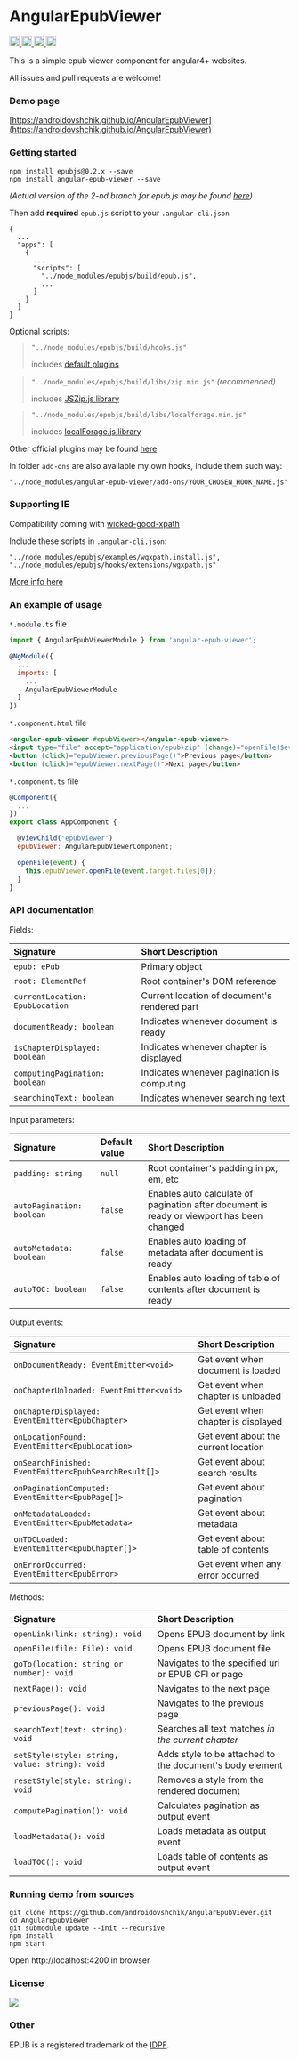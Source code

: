 <h1>AngularEpubViewer</h1>

<p>
  <a href="https://www.npmjs.com/package/angular-epub-viewer">
    <img src="https://img.shields.io/npm/dm/angular-epub-viewer.svg?style=flat" height="18" alt="downloads">
  </a>
  <a href="https://www.npmjs.com/package/angular-epub-viewer">
    <img src="https://badge.fury.io/js/angular-epub-viewer.png" height="18" alt="npm version">
  </a>
  <a href="https://david-dm.org/androidovshchik/AngularEpubViewer" title="dependencies status">
    <img src="https://david-dm.org/androidovshchik/AngularEpubViewer/status.svg" height="18"/>
  </a>
  <a href="https://www.paypal.me/mrcpp" title="Donate to this project using Paypal">
    <img src="https://img.shields.io/badge/paypal-donate-green.svg" alt="PayPal donate button" height="18"/>
  </a>
</p>

This is a simple epub viewer component for angular4+ websites.

All issues and pull requests are welcome!

### Demo page

[https://androidovshchik.github.io/AngularEpubViewer](https://androidovshchik.github.io/AngularEpubViewer)

### Getting started

```
npm install epubjs@0.2.x --save
npm install angular-epub-viewer --save
```

*(Actual version of the 2-nd branch for epub.js may be found [here](https://www.npmjs.com/package/epubjs))*

Then add **required** `epub.js` script to your `.angular-cli.json`

```
{
  ...
  "apps": [
    {
      ...
      "scripts": [
        "../node_modules/epubjs/build/epub.js",
        ...
      ]
    }
  ]
}

```

Optional scripts:

> `"../node_modules/epubjs/build/hooks.js"`
>
> includes [default plugins](https://github.com/futurepress/epub.js/tree/master/hooks/default)

> `"../node_modules/epubjs/build/libs/zip.min.js"` *(recommended)*
>
> includes [JSZip.js library](https://github.com/Stuk/jszip)

> `"../node_modules/epubjs/build/libs/localforage.min.js"`
>
> includes [localForage.js library](https://github.com/localForage/localForage)

Other official plugins may be found [here](https://github.com/futurepress/epub.js/tree/master/hooks/extensions)

In folder `add-ons` are also available my own hooks, include them such way:

`"../node_modules/angular-epub-viewer/add-ons/YOUR_CHOSEN_HOOK_NAME.js"`

### Supporting IE

Compatibility coming with [wicked-good-xpath](https://github.com/google/wicked-good-xpath)

Include these scripts in `.angular-cli.json`:

```
"../node_modules/epubjs/examples/wgxpath.install.js",
"../node_modules/epubjs/hooks/extensions/wgxpath.js"
```

[More info here](https://github.com/futurepress/epub.js#internet-explorer)

### An example of usage

`*.module.ts` file

```js
import { AngularEpubViewerModule } from 'angular-epub-viewer';

@NgModule({
  ...
  imports: [
    ...
    AngularEpubViewerModule
  ]
})
```

`*.component.html` file

```html
<angular-epub-viewer #epubViewer></angular-epub-viewer>
<input type="file" accept="application/epub+zip" (change)="openFile($event)">
<button (click)="epubViewer.previousPage()">Previous page</button>
<button (click)="epubViewer.nextPage()">Next page</button>
```

`*.component.ts` file

```js
@Component({
  ...
})
export class AppComponent {

  @ViewChild('epubViewer')
  epubViewer: AngularEpubViewerComponent;

  openFile(event) {
    this.epubViewer.openFile(event.target.files[0]);
  }
}
```

### API documentation

Fields:

| Signature | Short Description |
| :------------- |:-------------|
| `epub: ePub` | Primary object |
| `root: ElementRef` | Root container's DOM reference |
| `currentLocation: EpubLocation` | Current location of document's rendered part |
| `documentReady: boolean` | Indicates whenever document is ready |
| `isChapterDisplayed: boolean` | Indicates whenever chapter is displayed |
| `computingPagination: boolean` | Indicates whenever pagination is computing |
| `searchingText: boolean` | Indicates whenever searching text |

Input parameters:

| Signature | Default value | Short Description |
| :------------- |:-------------|:-------------|
| `padding: string` | `null` | Root container's padding in px, em, etc |
| `autoPagination: boolean` | `false` | Enables auto calculate of pagination after document is ready or viewport has been changed |
| `autoMetadata: boolean` | `false` | Enables auto loading of metadata after document is ready |
| `autoTOC: boolean` | `false` | Enables auto loading of table of contents after document is ready |

Output events:

| Signature | Short Description |
| :------------- |:-------------|
| `onDocumentReady: EventEmitter<void>` | Get event when document is loaded |
| `onChapterUnloaded: EventEmitter<void>` | Get event when chapter is unloaded  |
| `onChapterDisplayed: EventEmitter<EpubChapter>` | Get event when chapter is displayed  |
| `onLocationFound: EventEmitter<EpubLocation>` | Get event about the current location |
| `onSearchFinished: EventEmitter<EpubSearchResult[]>` | Get event about search results  |
| `onPaginationComputed: EventEmitter<EpubPage[]>` | Get event about pagination |
| `onMetadataLoaded: EventEmitter<EpubMetadata>` | Get event about metadata |
| `onTOCLoaded: EventEmitter<EpubChapter[]>` | Get event about table of contents |
| `onErrorOccurred: EventEmitter<EpubError>` | Get event when any error occurred |

Methods:

| Signature | Short Description |
| :------------- |:-------------|
| `openLink(link: string): void` | Opens EPUB document by link |
| `openFile(file: File): void` | Opens EPUB document file |
| `goTo(location: string or number): void` | Navigates to the specified url or EPUB CFI or page |
| `nextPage(): void` | Navigates to the next page |
| `previousPage(): void` | Navigates to the previous page |
| `searchText(text: string): void` | Searches all text matches *in the current chapter* |
| `setStyle(style: string, value: string): void` | Adds style to be attached to the document's body element |
| `resetStyle(style: string): void` | Removes a style from the rendered document |
| `computePagination(): void` | Calculates pagination as output event |
| `loadMetadata(): void` | Loads metadata as output event |
| `loadTOC(): void` | Loads table of contents as output event |

### Running demo from sources

```
git clone https://github.com/androidovshchik/AngularEpubViewer.git
cd AngularEpubViewer
git submodule update --init --recursive
npm install
npm start
```

Open http://localhost:4200 in browser

### License

<img src="https://raw.githubusercontent.com/androidovshchik/AngularEpubViewer/master/art/gplv3-127x51.png">

### Other

EPUB is a registered trademark of the [IDPF](http://idpf.org/).
